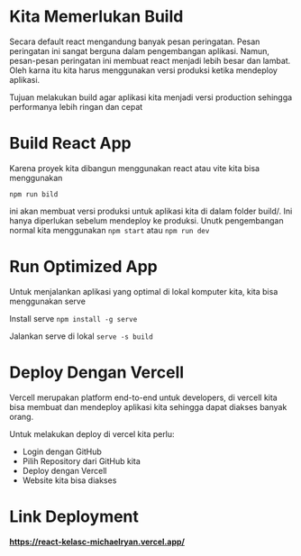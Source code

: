 # Kita Memerlukan Build
Secara default react mengandung banyak pesan peringatan. Pesan peringatan ini sangat berguna dalam pengembangan aplikasi. Namun, pesan-pesan peringatan ini membuat react menjadi lebih besar dan lambat. Oleh karna itu kita harus menggunakan versi produksi ketika mendeploy aplikasi.

Tujuan melakukan build agar aplikasi kita menjadi versi production sehingga performanya lebih ringan dan cepat

# Build React App
Karena proyek kita dibangun menggunakan react atau vite kita bisa menggunakan

 `npm run bild`

ini akan membuat versi produksi untuk aplikasi kita di dalam folder build/. Ini hanya diperlukan sebelum mendeploy ke produksi. Unutk pengembangan normal kita menggunakan `npm start` atau `npm run dev`

# Run Optimized App
Untuk menjalankan aplikasi yang optimal di lokal komputer kita, kita bisa menggunakan serve

Install serve
`npm install -g serve`

Jalankan serve di lokal
`serve -s build`

# Deploy Dengan Vercell
Vercell merupakan platform end-to-end untuk developers, di vercell kita bisa membuat dan mendeploy aplikasi kita sehingga dapat diakses banyak orang.

Untuk melakukan deploy di vercel kita perlu:
- Login dengan GitHub
- Pilih Repository dari GitHub kita
- Deploy dengan Vercell
- Website kita bisa diakses

# Link Deployment
**https://react-kelasc-michaelryan.vercel.app/**